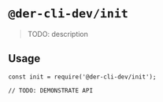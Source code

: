# `@der-cli-dev/init`

> TODO: description

## Usage

```
const init = require('@der-cli-dev/init');

// TODO: DEMONSTRATE API
```
